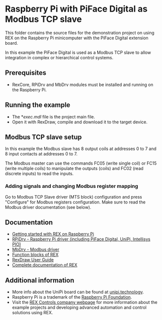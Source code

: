 Raspberry Pi with PiFace Digital as Modbus TCP slave 
====================================================
 
This folder contains the source files for the demonstration project on using
REX on the Raspberry Pi minicomputer with the PiFace Digital 
extension board. 

In this example the PiFace Digital is used as a Modbus TCP slave to allow 
integration in complex or hierarchical control systems.

## Prerequisites ##

- RexCore, RPiDrv and MbDrv modules must be installed and running on the 
Raspberry Pi.

## Running the example ##

- The **exec.mdl* file is the project main file.
- Open it with RexDraw, compile and download it to the target device.

## Modbus TCP slave setup ##
In this example the Modbus slave has 8 output coils at addresses 0 to 7 and 8 
input contacts at addresses 0 to 7. 

The Modbus master can use the commands FC05 (write single coil) or FC15 (write 
multiple coils) to manipulate the outputs (coils) and FC02 (read discrete 
inputs) to read the inputs.  

### Adding signals and changing Modbus register mapping ###
Go to Modbus TCP Slave driver (MTS block) configuration and press "Configure" 
for Modbus registers configuration. Make sure to read the Modbus driver 
documentation (see below).

## Documentation ##

- [Getting started with REX on Raspberry Pi](https://www.rexcontrols.com/media/2.50.5/doc/ENGLISH/MANUALS/RexGettingStarted/RexGettingStarted_RasPi_ENG.html)
- [RPiDrv - Raspberry Pi driver (including PiFace Digital, UniPi, Intellisys PIO)](https://www.rexcontrols.com/media/2.50.5/doc/ENGLISH/MANUALS/RPiDrv/RPiDrv_ENG.html)
- [MbDrv - Modbus driver](https://www.rexcontrols.com/media/2.50.5/doc/ENGLISH/MANUALS/MbDrv/MbDrv_ENG.html)
- [Function blocks of REX](https://www.rexcontrols.com/media/2.50.5/doc/ENGLISH/MANUALS/BRef/BRef_ENG.html)
- [RexDraw User Guide](https://www.rexcontrols.com/media/2.50.5/doc/ENGLISH/MANUALS/RexDraw/RexDraw_ENG.html)
- [Complete documentation of REX](http://www.rexcontrols.com/documentation-and-support)

## Additional information ##

- More info about the UniPi board can be found at [unipi.technology](http://www.unipi.technology).
- Raspberry Pi is a trademark of the [Raspberry Pi Foundation](http://www.raspberrypi.org).
- Visit the [REX Controls company webpage](http://www.rexcontrols.com) 
for more information about the example projects and developing advanced 
automation and control solutions using REX.